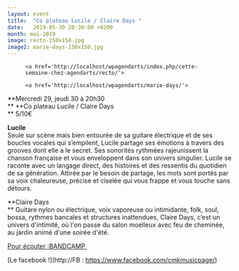 ```yaml
---
layout: event
title:  "Co plateau Lucile / Claire Days "
date:   2019-05-30 20:30:00 +0200
month: mai-2019
image: recto-150x150.jpg
image2: marie-days-150x150.jpg
---
```

<div id='gallery-8' class='gallery galleryid-6282 gallery-columns-3 gallery-size-thumbnail'>
  <figure class='gallery-item'> 
  
  <div class='gallery-icon landscape'>

    <a href='http://localhost/wpagendarts/index.php/cette-semaine-chez-agendarts/recto/'>
</a>  </div></figure><figure class='gallery-item'> 
  
  <div class='gallery-icon landscape'>

    <a href='http://localhost/wpagendarts/marie-days/'>
</a>  </div></figure>
</div>

**Mercredi 29, jeudi 30 à 20h30  
** **Co plateau Lucile / Claire Days  
** 5/10€

<b>Lucile<br /> </b>Seule sur scène mais bien entourée de sa guitare électrique et de ses boucles vocales qui s’empilent, Lucile partage ses émotions à travers des grooves dont elle a le secret. Ses sonorités rythmées rajeunissent la chanson française et vous enveloppent dans son univers singulier. Lucile se raconte avec un langage direct, des histoires et des ressentis du quotidien de sa génération. Attirée par le besoin de partage, les mots sont portés par sa voix chaleureuse, précise et ciselée qui vous frappe et vous touche sans détours.



**Claire Days  
** Guitare nylon ou électrique, voix vaporeuse ou intimidante, folk, soul, bossa, rythmes bancales et structures inattendues, Claire Days, c’est un univers d'intimité, où l'on passe du salon moelleux avec feu de cheminée, au jardin animé d'une soirée d'été.

[Pour écouter :BANDCAMP ](https://cmk-music.bandcamp.com/album/she-changed-her-mind)

[Le facebook !](http://FB : https://www.facebook.com/cmkmusicpage/)